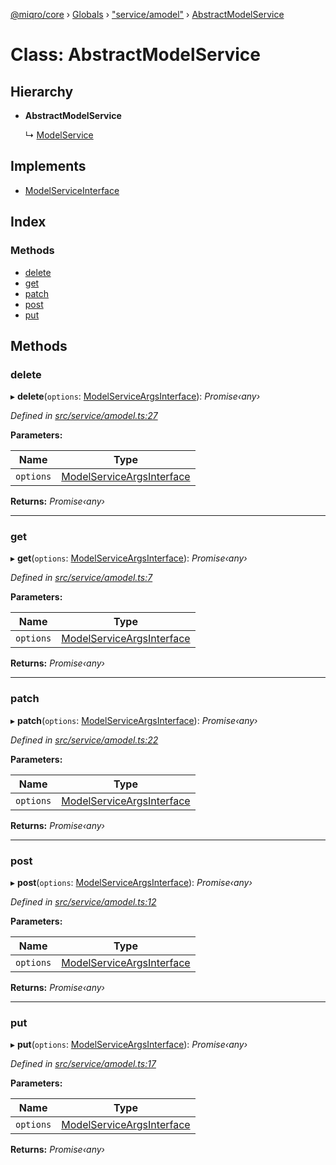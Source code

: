 [@miqro/core](../README.md) › [Globals](../globals.md) › ["service/amodel"](../modules/_service_amodel_.md) › [AbstractModelService](_service_amodel_.abstractmodelservice.md)

# Class: AbstractModelService

## Hierarchy

* **AbstractModelService**

  ↳ [ModelService](_service_smodel_.modelservice.md)

## Implements

* [ModelServiceInterface](../interfaces/_service_model_.modelserviceinterface.md)

## Index

### Methods

* [delete](_service_amodel_.abstractmodelservice.md#delete)
* [get](_service_amodel_.abstractmodelservice.md#get)
* [patch](_service_amodel_.abstractmodelservice.md#patch)
* [post](_service_amodel_.abstractmodelservice.md#post)
* [put](_service_amodel_.abstractmodelservice.md#put)

## Methods

###  delete

▸ **delete**(`options`: [ModelServiceArgsInterface](../interfaces/_service_model_.modelserviceargsinterface.md)): *Promise‹any›*

*Defined in [src/service/amodel.ts:27](https://github.com/claukers/miqro-core/blob/5cb140c/src/service/amodel.ts#L27)*

**Parameters:**

Name | Type |
------ | ------ |
`options` | [ModelServiceArgsInterface](../interfaces/_service_model_.modelserviceargsinterface.md) |

**Returns:** *Promise‹any›*

___

###  get

▸ **get**(`options`: [ModelServiceArgsInterface](../interfaces/_service_model_.modelserviceargsinterface.md)): *Promise‹any›*

*Defined in [src/service/amodel.ts:7](https://github.com/claukers/miqro-core/blob/5cb140c/src/service/amodel.ts#L7)*

**Parameters:**

Name | Type |
------ | ------ |
`options` | [ModelServiceArgsInterface](../interfaces/_service_model_.modelserviceargsinterface.md) |

**Returns:** *Promise‹any›*

___

###  patch

▸ **patch**(`options`: [ModelServiceArgsInterface](../interfaces/_service_model_.modelserviceargsinterface.md)): *Promise‹any›*

*Defined in [src/service/amodel.ts:22](https://github.com/claukers/miqro-core/blob/5cb140c/src/service/amodel.ts#L22)*

**Parameters:**

Name | Type |
------ | ------ |
`options` | [ModelServiceArgsInterface](../interfaces/_service_model_.modelserviceargsinterface.md) |

**Returns:** *Promise‹any›*

___

###  post

▸ **post**(`options`: [ModelServiceArgsInterface](../interfaces/_service_model_.modelserviceargsinterface.md)): *Promise‹any›*

*Defined in [src/service/amodel.ts:12](https://github.com/claukers/miqro-core/blob/5cb140c/src/service/amodel.ts#L12)*

**Parameters:**

Name | Type |
------ | ------ |
`options` | [ModelServiceArgsInterface](../interfaces/_service_model_.modelserviceargsinterface.md) |

**Returns:** *Promise‹any›*

___

###  put

▸ **put**(`options`: [ModelServiceArgsInterface](../interfaces/_service_model_.modelserviceargsinterface.md)): *Promise‹any›*

*Defined in [src/service/amodel.ts:17](https://github.com/claukers/miqro-core/blob/5cb140c/src/service/amodel.ts#L17)*

**Parameters:**

Name | Type |
------ | ------ |
`options` | [ModelServiceArgsInterface](../interfaces/_service_model_.modelserviceargsinterface.md) |

**Returns:** *Promise‹any›*
